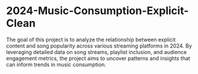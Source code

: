 # 2024-Music-Consumption-Explicit-Clean
The goal of this project is to analyze the relationship between explicit content and song popularity across various streaming platforms in 2024. By leveraging detailed data on song streams, playlist inclusion, and audience engagement metrics, the project aims to uncover patterns and insights that can inform trends in music consumption.
